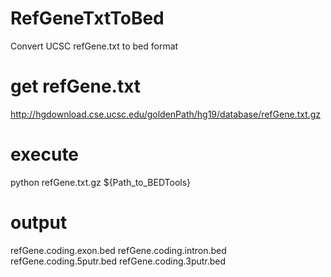 # RefGeneTxtToBed
Convert UCSC refGene.txt to bed format

# get refGene.txt
http://hgdownload.cse.ucsc.edu/goldenPath/hg19/database/refGene.txt.gz

# execute 
python refGene.txt.gz ${Path_to_BEDTools}

# output
refGene.coding.exon.bed
refGene.coding.intron.bed
refGene.coding.5putr.bed
refGene.coding.3putr.bed

